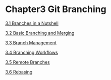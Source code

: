 # Chapter3 Git Branching
<p><a href="#31-branches-in-a-nutshell">3.1 Branches in a Nutshell</a></p>
<p><a href="#32-basic-branching-and-merging">3.2 Basic Branching and Merging</a></p>
<p><a href="#33-branch-management">3.3 Branch Management</a></p>
<p><a href="#34-branching-workflows">3.4 Branching Workflows</a></p>
<p><a href="#35-remote-branches">3.5 Remote Branches</a></p>
<p><a href="#36-rebasing">3.6 Rebasing</a></p>